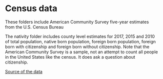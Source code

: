 # Census data
These folders include American Community Survey five-year estimates from the U.S. Census Bureau

The nativity folder includes county level estimates for 2017, 2015 and 2010 of total population, native born population, foreign born population, foreign born with citizenship and foreign born without citizenship. Note that the American Community Survey is a sample, not an attempt to count all people in the United States like the census. It does ask a question about citizenship.

[Source of the data](https://data.census.gov/cedsci/table?g=0400000US08.050000&table=B05002&tid=ACSDT5Y2017.B05002&t=Native%20and%20Foreign%20Born%3APlace%20of%20Birth&hidePreview=false&vintage=2017&layer=county&cid=S0503_C01_001E&lastDisplayedRow=20)